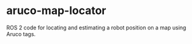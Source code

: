 # aruco-map-locator
ROS 2 code for locating and estimating a robot position on a map using Aruco tags.

